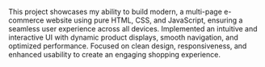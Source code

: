 This project showcases my ability to build modern, a multi-page e-commerce website
using pure HTML, CSS, and JavaScript, ensuring a seamless user experience across all
devices. Implemented an intuitive and interactive UI with dynamic product displays,
smooth navigation, and optimized performance. Focused on clean design,
responsiveness, and enhanced usability to create an engaging shopping experience.
